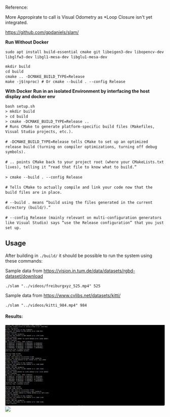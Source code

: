 Reference:


More Appropirate to call is Visual Odometry as *Loop Closure isn't yet integrated.

https://github.com/gpdaniels/slam/




**Run Without Docker**
```sudo apt update
sudo apt install build-essential cmake git libeigen3-dev libopencv-dev libglfw3-dev libgl1-mesa-dev libglu1-mesa-dev
```

```rm -rf build # Clean previous docker build artifacts if any
mkdir build
cd build
cmake .. -DCMAKE_BUILD_TYPE=Release
make -j$(nproc) # Or cmake --build . --config Release
```

**With Docker** 
**Run in an isolated Environment by interfacing the host display and docker env**
```
bash setup.sh 
> mkdir build
> cd build
> cmake -DCMAKE_BUILD_TYPE=Release ..
# Runs CMake to generate platform-specific build files (Makefiles, Visual Studio projects, etc.).

# -DCMAKE_BUILD_TYPE=Release tells CMake to set up an optimized release build (turning on compiler optimizations, turning off debug symbols).

# .. points CMake back to your project root (where your CMakeLists.txt lives), telling it “read that file to know what to build.”

> cmake --build . --config Release

# Tells CMake to actually compile and link your code now that the build files are in place.

# --build . means “build using the files generated in the current directory (build/).”

# --config Release (mainly relevant on multi-configuration generators like Visual Studio) says “use the Release configuration” that you just set up.
```



## Usage ##

After building in `./build/` it should be possible to run the system using these commands:

Sample data from https://vision.in.tum.de/data/datasets/rgbd-dataset/download

```
./slam "../videos/freiburgxyz_525.mp4" 525
```

Sample data from https://www.cvlibs.net/datasets/kitti/

```
./slam "../videos/kitti_984.mp4" 984
```

#### Results:

<img src = "readme_media/kitti_slam.gif">



<img src="https://learnopencv.com/wp-content/uploads/2024/06/Untitled-Diagram-Page-1-6.jpg">
